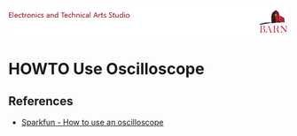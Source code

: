 
![BARN ETA](../ref/BARN-ETA-Header.png)
# HOWTO Use Oscilloscope

## References

- [Sparkfun - How to use an oscilloscope](https://learn.sparkfun.com/tutorials/how-to-use-an-oscilloscope)
                  
